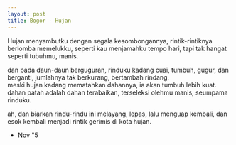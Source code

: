 ```yaml
---
layout: post
title: Bogor - Hujan
---
```


Hujan menyambutku dengan segala kesombongannya, rintik-rintiknya  berlomba memelukku, seperti kau menjamahku tempo hari, tapi tak hangat  seperti tubuhmu, manis.

dan pada daun-daun berguguran, rinduku kadang cuai, tumbuh, gugur, dan berganti, jumlahnya tak berkurang, bertambah rindang,  
meski hujan kadang mematahkan dahannya, ia akan tumbuh lebih kuat. dahan patah adalah dahan terabaikan, terseleksi olehmu manis, seumpama rinduku.

ah, dan biarkan rindu-rindu ini melayang, lepas, lalu menguap kembali, dan esok kembali menjadi rintik gerimis di kota hujan.

- Nov "5